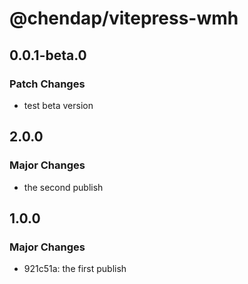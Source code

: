 # @chendap/vitepress-wmh

## 0.0.1-beta.0

### Patch Changes

- test beta version

## 2.0.0

### Major Changes

- the second publish

## 1.0.0

### Major Changes

- 921c51a: the first publish
